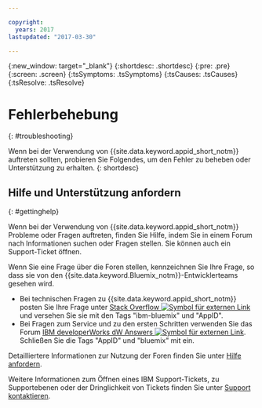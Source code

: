 ```yaml
---

copyright:
  years: 2017
lastupdated: "2017-03-30"

---
```

{:new_window: target="_blank"}
{:shortdesc: .shortdesc}
{:pre: .pre}
{:screen: .screen}
{:tsSymptoms: .tsSymptoms}
{:tsCauses: .tsCauses}
{:tsResolve: .tsResolve}

# Fehlerbehebung
{: #troubleshooting}

Wenn bei der Verwendung von {{site.data.keyword.appid_short_notm}} auftreten sollten, probieren Sie Folgendes, um den Fehler zu beheben oder Unterstützung zu erhalten.
{: shortdesc}


## Hilfe und Unterstützung anfordern
{: #gettinghelp}

Wenn bei der Verwendung von {{site.data.keyword.appid_short_notm}} Probleme oder Fragen auftreten, finden Sie Hilfe, indem Sie in einem Forum nach Informationen suchen oder Fragen stellen. Sie können auch ein Support-Ticket öffnen.

Wenn Sie eine Frage über die Foren stellen, kennzeichnen Sie Ihre Frage, so dass sie von den {{site.data.keyword.Bluemix_notm}}-Entwicklerteams gesehen wird.

* Bei technischen Fragen zu {{site.data.keyword.appid_short_notm}} posten Sie Ihre Frage unter <a href="http://stackoverflow.com/search?q=appid+ibm-bluemix" target="_blank">Stack Overflow <img src="../../icons/launch-glyph.svg" alt="Symbol für externen Link"></a> und versehen Sie sie mit den Tags "ibm-bluemix" und "AppID".
* Bei Fragen zum Service und zu den ersten Schritten verwenden Sie das Forum <a href="https://developer.ibm.com/answers/search.html?f=&type=question&redirect=search%2Fsearch&sort=relevance&q=AppID%20%2B[bluemix]" target="_blank">IBM developerWorks dW Answers <img src="../../icons/launch-glyph.svg" alt="Symbol für externen Link"></a>. Schließen Sie die Tags "AppID" und "bluemix" mit ein.

Detailliertere Informationen zur Nutzung der Foren finden Sie unter [Hilfe anfordern](/docs/support/index.html#getting-help).

Weitere Informationen zum Öffnen eines IBM Support-Tickets, zu Supportebenen oder der Dringlichkeit von Tickets finden Sie unter [Support kontaktieren](/docs/support/index.html#contacting-support).
